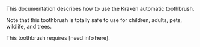 

This documentation describes how to use the Kraken automatic toothbrush.


Note that this toothbrush is totally safe to use for children, adults, pets, wildlife, and trees.

This toothbrush requires [need info here].